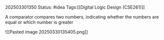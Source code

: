202503301350
Status: #idea
Tags:[[Digital Logic Design (CSE261)]]

A comparator compares two numbers, indicating whether the numbers are equal or which number is greater

![[Pasted image 20250330135405.png]]